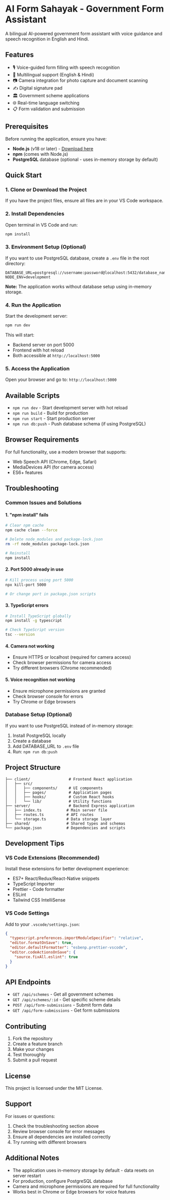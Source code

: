 # AI Form Sahayak - Government Form Assistant

A bilingual AI-powered government form assistant with voice guidance and speech recognition in English and Hindi.

## Features

- 🎙️ Voice-guided form filling with speech recognition
- 📱 Multilingual support (English & Hindi)
- 📷 Camera integration for photo capture and document scanning
- ✍️ Digital signature pad
- 🏛️ Government scheme applications
- 🌐 Real-time language switching
- 📋 Form validation and submission

## Prerequisites

Before running the application, ensure you have:

- **Node.js** (v18 or later) - [Download here](https://nodejs.org/)
- **npm** (comes with Node.js)
- **PostgreSQL** database (optional - uses in-memory storage by default)

## Quick Start

### 1. Clone or Download the Project

If you have the project files, ensure all files are in your VS Code workspace.

### 2. Install Dependencies

Open terminal in VS Code and run:

```bash
npm install
```

### 3. Environment Setup (Optional)

If you want to use PostgreSQL database, create a `.env` file in the root directory:

```env
DATABASE_URL=postgresql://username:password@localhost:5432/database_name
NODE_ENV=development
```

**Note:** The application works without database setup using in-memory storage.

### 4. Run the Application

Start the development server:

```bash
npm run dev
```

This will start:
- Backend server on port 5000
- Frontend with hot reload
- Both accessible at `http://localhost:5000`

### 5. Access the Application

Open your browser and go to: `http://localhost:5000`

## Available Scripts

- `npm run dev` - Start development server with hot reload
- `npm run build` - Build for production
- `npm run start` - Start production server
- `npm run db:push` - Push database schema (if using PostgreSQL)

## Browser Requirements

For full functionality, use a modern browser that supports:
- Web Speech API (Chrome, Edge, Safari)
- MediaDevices API (for camera access)
- ES6+ features

## Troubleshooting

### Common Issues and Solutions

#### 1. "npm install" fails
```bash
# Clear npm cache
npm cache clean --force

# Delete node_modules and package-lock.json
rm -rf node_modules package-lock.json

# Reinstall
npm install
```

#### 2. Port 5000 already in use
```bash
# Kill process using port 5000
npx kill-port 5000

# Or change port in package.json scripts
```

#### 3. TypeScript errors
```bash
# Install TypeScript globally
npm install -g typescript

# Check TypeScript version
tsc --version
```

#### 4. Camera not working
- Ensure HTTPS or localhost (required for camera access)
- Check browser permissions for camera access
- Try different browsers (Chrome recommended)

#### 5. Voice recognition not working
- Ensure microphone permissions are granted
- Check browser console for errors
- Try Chrome or Edge browsers

### Database Setup (Optional)

If you want to use PostgreSQL instead of in-memory storage:

1. Install PostgreSQL locally
2. Create a database
3. Add DATABASE_URL to `.env` file
4. Run: `npm run db:push`

## Project Structure

```
├── client/                 # Frontend React application
│   ├── src/
│   │   ├── components/     # UI components
│   │   ├── pages/          # Application pages
│   │   ├── hooks/          # Custom React hooks
│   │   └── lib/            # Utility functions
├── server/                 # Backend Express application
│   ├── index.ts           # Main server file
│   ├── routes.ts          # API routes
│   └── storage.ts         # Data storage layer
├── shared/                # Shared types and schemas
└── package.json           # Dependencies and scripts
```

## Development Tips

### VS Code Extensions (Recommended)

Install these extensions for better development experience:
- ES7+ React/Redux/React-Native snippets
- TypeScript Importer
- Prettier - Code formatter
- ESLint
- Tailwind CSS IntelliSense

### VS Code Settings

Add to your `.vscode/settings.json`:

```json
{
  "typescript.preferences.importModuleSpecifier": "relative",
  "editor.formatOnSave": true,
  "editor.defaultFormatter": "esbenp.prettier-vscode",
  "editor.codeActionsOnSave": {
    "source.fixAll.eslint": true
  }
}
```

## API Endpoints

- `GET /api/schemes` - Get all government schemes
- `GET /api/schemes/:id` - Get specific scheme details
- `POST /api/form-submissions` - Submit form data
- `GET /api/form-submissions` - Get form submissions

## Contributing

1. Fork the repository
2. Create a feature branch
3. Make your changes
4. Test thoroughly
5. Submit a pull request

## License

This project is licensed under the MIT License.

## Support

For issues or questions:
1. Check the troubleshooting section above
2. Review browser console for error messages
3. Ensure all dependencies are installed correctly
4. Try running with different browsers

## Additional Notes

- The application uses in-memory storage by default - data resets on server restart
- For production, configure PostgreSQL database
- Camera and microphone permissions are required for full functionality
- Works best in Chrome or Edge browsers for voice features